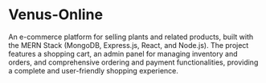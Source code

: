 # Venus-Online
An e-commerce platform for selling plants and related products, built with the MERN Stack (MongoDB, Express.js, React, and Node.js). The project features a shopping cart, an admin panel for managing inventory and orders, and comprehensive ordering and payment functionalities, providing a complete and user-friendly shopping experience.
